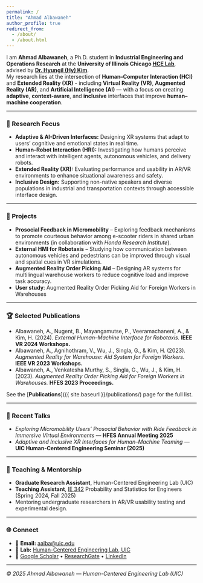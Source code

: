 ```yaml
---
permalink: /
title: "Ahmad Albawaneh"
author_profile: true
redirect_from: 
  - /about/
  - /about.html
---
```



I am **Ahmad Albawaneh**, a Ph.D. student in **Industrial Engineering and Operations Research** at the **University of Illinois Chicago [HCE Lab](https://sites.google.com/view/human-centered-engineering)**, advised by [**Dr. Hyungil (Hy) Kim**](https://mie.uic.edu/profiles/kim-hyungil/).  
My research lies at the intersection of **Human–Computer Interaction (HCI)** and **Extended Reality (XR)** - including **Virtual Reality (VR)**, **Augmented Reality (AR)**, and **Artificial Intelligence (AI)** — with a focus on creating **adaptive**, **context-aware**, and **inclusive** interfaces that improve **human–machine cooperation**.



---


### 🔬 Research Focus

- **Adaptive & AI-Driven Interfaces:** Designing XR systems that adapt to users’ cognitive and emotional states in real time.  
- **Human–Robot Interaction (HRI):** Investigating how humans perceive and interact with intelligent agents, autonomous vehicles, and delivery robots.  
- **Extended Reality (XR):** Evaluating performance and usability in AR/VR environments to enhance situational awareness and safety.  
- **Inclusive Design:** Supporting non-native speakers and diverse populations in industrial and transportation contexts through accessible interface design.

---

### 🧩 Projects
- **Prosocial Feedback in Micromobility** – Exploring feedback mechanisms to promote courteous behavior among e-scooter riders in shared urban environments (in collaboration with *Honda Research Institute*). 
- **External HMI for Robotaxis** – Studying how communication between autonomous vehicles and pedestrians can be improved through visual and spatial cues in VR simulations.   
- **Augmented Reality Order Picking Aid** – Designing AR systems for multilingual warehouse workers to reduce cognitive load and improve task accuracy.  
- **User study**: Augmented Reality Order Picking Aid for Foreign Workers in Warehouses

---

### 🏆 Selected Publications
- Albawaneh, A., Nugent, B., Mayangamutse, P., Veeramachaneni, A., & Kim, H. (2024). *External Human–Machine Interface for Robotaxis.* **IEEE VR 2024 Workshops.**  
- Albawaneh, A., Agnihothram, V., Wu, J., Singla, G., & Kim, H. (2023). *Augmented Reality for Warehouse: Aid System for Foreign Workers.* **IEEE VR 2023 Workshops.**  
- Albawaneh, A., Venkatesha Murthy, S., Singla, G., Wu, J., & Kim, H. (2023). *Augmented Reality Order Picking Aid for Foreign Workers in Warehouses.* **HFES 2023 Proceedings.**

See the [**Publications**]({{ site.baseurl }}/publications/) page for the full list.

---

### 🎤 Recent Talks
- *Exploring Micromobility Users’ Prosocial Behavior with Ride Feedback in Immersive Virtual Environments* — **HFES Annual Meeting 2025**  
- *Adaptive and Inclusive XR Interfaces for Human–Machine Teaming* — **UIC Human-Centered Engineering Seminar (2025)**  

---

### 🧠 Teaching & Mentorship
- **Graduate Research Assistant**, Human-Centered Engineering Lab (UIC)  
- **Teaching Assistant**, [IE 342](https://catalog.uic.edu/all-course-descriptions/ie/) Probability and Statistics for Engineers (Spring 2024, Fall 2025) 
- Mentoring undergraduate researchers in AR/VR usability testing and experimental design.

---

### 🌐 Connect
- 📧 **Email:** [aalba@uic.edu](mailto:aalba@uic.edu)  
- 🏫 **Lab:** [Human-Centered Engineering Lab, UIC](https://hcilab.uic.edu/)  
- 🧾 [Google Scholar](https://scholar.google.com/citations?user=ywoPBf8AAAAJ&hl=en) • [ResearchGate](https://www.researchgate.net/profile/Ahmad-Albawaneh-2) • [LinkedIn](https://linkedin.com/in/ahmadbawaneh)  

---

*© 2025 Ahmad Albawaneh — Human-Centered Engineering Lab (UIC)*

